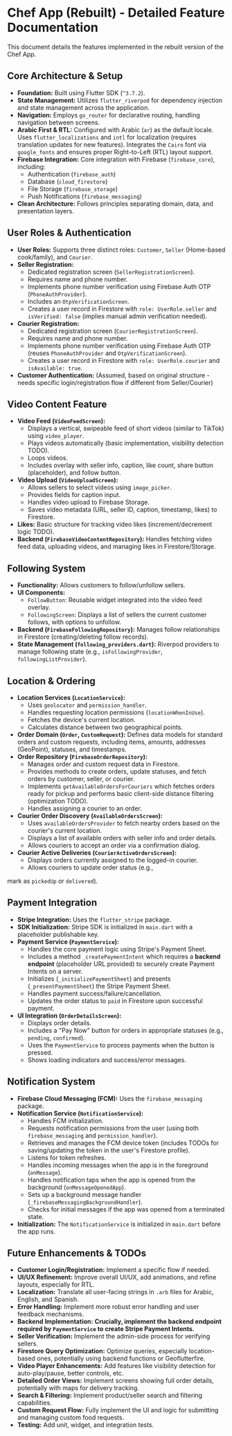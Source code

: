 # Chef App (Rebuilt) - Detailed Feature Documentation

This document details the features implemented in the rebuilt version of the Chef App.

## Core Architecture & Setup

*   **Foundation:** Built using Flutter SDK (`^3.7.2`).
*   **State Management:** Utilizes `flutter_riverpod` for dependency injection and state management across the application.
*   **Navigation:** Employs `go_router` for declarative routing, handling navigation between screens.
*   **Arabic First & RTL:** Configured with Arabic (`ar`) as the default locale. Uses `flutter_localizations` and `intl` for localization (requires translation updates for new features). Integrates the `Cairo` font via `google_fonts` and ensures proper Right-to-Left (RTL) layout support.
*   **Firebase Integration:** Core integration with Firebase (`firebase_core`), including:
    *   Authentication (`firebase_auth`)
    *   Database (`cloud_firestore`)
    *   File Storage (`firebase_storage`)
    *   Push Notifications (`firebase_messaging`)
*   **Clean Architecture:** Follows principles separating domain, data, and presentation layers.

## User Roles & Authentication

*   **User Roles:** Supports three distinct roles: `Customer`, `Seller` (Home-based cook/family), and `Courier`.
*   **Seller Registration:**
    *   Dedicated registration screen (`SellerRegistrationScreen`).
    *   Requires name and phone number.
    *   Implements phone number verification using Firebase Auth OTP (`PhoneAuthProvider`).
    *   Includes an `OtpVerificationScreen`.
    *   Creates a user record in Firestore with `role: UserRole.seller` and `isVerified: false` (implies manual admin verification needed).
*   **Courier Registration:**
    *   Dedicated registration screen (`CourierRegistrationScreen`).
    *   Requires name and phone number.
    *   Implements phone number verification using Firebase Auth OTP (reuses `PhoneAuthProvider` and `OtpVerificationScreen`).
    *   Creates a user record in Firestore with `role: UserRole.courier` and `isAvailable: true`.
*   **Customer Authentication:** (Assumed, based on original structure - needs specific login/registration flow if different from Seller/Courier)

## Video Content Feature

*   **Video Feed (`VideoFeedScreen`):**
    *   Displays a vertical, swipeable feed of short videos (similar to TikTok) using `video_player`.
    *   Plays videos automatically (basic implementation, visibility detection TODO).
    *   Loops videos.
    *   Includes overlay with seller info, caption, like count, share button (placeholder), and follow button.
*   **Video Upload (`VideoUploadScreen`):**
    *   Allows sellers to select videos using `image_picker`.
    *   Provides fields for caption input.
    *   Handles video upload to Firebase Storage.
    *   Saves video metadata (URL, seller ID, caption, timestamp, likes) to Firestore.
*   **Likes:** Basic structure for tracking video likes (increment/decrement logic TODO).
*   **Backend (`FirebaseVideoContentRepository`):** Handles fetching video feed data, uploading videos, and managing likes in Firestore/Storage.

## Following System

*   **Functionality:** Allows customers to follow/unfollow sellers.
*   **UI Components:**
    *   `FollowButton`: Reusable widget integrated into the video feed overlay.
    *   `FollowingScreen`: Displays a list of sellers the current customer follows, with options to unfollow.
*   **Backend (`FirebaseFollowingRepository`):** Manages follow relationships in Firestore (creating/deleting follow records).
*   **State Management (`following_providers.dart`):** Riverpod providers to manage following state (e.g., `isFollowingProvider`, `followingListProvider`).

## Location & Ordering

*   **Location Services (`LocationService`):**
    *   Uses `geolocator` and `permission_handler`.
    *   Handles requesting location permissions (`locationWhenInUse`).
    *   Fetches the device's current location.
    *   Calculates distance between two geographical points.
*   **Order Domain (`Order`, `CustomRequest`):** Defines data models for standard orders and custom requests, including items, amounts, addresses (GeoPoint), statuses, and timestamps.
*   **Order Repository (`FirebaseOrderRepository`):**
    *   Manages order and custom request data in Firestore.
    *   Provides methods to create orders, update statuses, and fetch orders by customer, seller, or courier.
    *   Implements `getAvailableOrdersForCouriers` which fetches orders ready for pickup and performs basic client-side distance filtering (optimization TODO).
    *   Handles assigning a courier to an order.
*   **Courier Order Discovery (`AvailableOrdersScreen`):**
    *   Uses `availableOrdersProvider` to fetch nearby orders based on the courier's current location.
    *   Displays a list of available orders with seller info and order details.
    *   Allows couriers to accept an order via a confirmation dialog.
*   **Courier Active Deliveries (`CourierActiveOrdersScreen`):**
    *   Displays orders currently assigned to the logged-in courier.
    *   Allows couriers to update order status (e.g., 

mark as `pickedUp` or `delivered`).

## Payment Integration

*   **Stripe Integration:** Uses the `flutter_stripe` package.
*   **SDK Initialization:** Stripe SDK is initialized in `main.dart` with a placeholder publishable key.
*   **Payment Service (`PaymentService`):**
    *   Handles the core payment logic using Stripe's Payment Sheet.
    *   Includes a method `_createPaymentIntent` which requires a **backend endpoint** (placeholder URL provided) to securely create Payment Intents on a server.
    *   Initializes (`_initializePaymentSheet`) and presents (`_presentPaymentSheet`) the Stripe Payment Sheet.
    *   Handles payment success/failure/cancellation.
    *   Updates the order status to `paid` in Firestore upon successful payment.
*   **UI Integration (`OrderDetailsScreen`):**
    *   Displays order details.
    *   Includes a "Pay Now" button for orders in appropriate statuses (e.g., `pending`, `confirmed`).
    *   Uses the `PaymentService` to process payments when the button is pressed.
    *   Shows loading indicators and success/error messages.

## Notification System

*   **Firebase Cloud Messaging (FCM):** Uses the `firebase_messaging` package.
*   **Notification Service (`NotificationService`):**
    *   Handles FCM initialization.
    *   Requests notification permissions from the user (using both `firebase_messaging` and `permission_handler`).
    *   Retrieves and manages the FCM device token (includes TODOs for saving/updating the token in the user's Firestore profile).
    *   Listens for token refreshes.
    *   Handles incoming messages when the app is in the foreground (`onMessage`).
    *   Handles notification taps when the app is opened from the background (`onMessageOpenedApp`).
    *   Sets up a background message handler (`_firebaseMessagingBackgroundHandler`).
    *   Checks for initial messages if the app was opened from a terminated state.
*   **Initialization:** The `NotificationService` is initialized in `main.dart` before the app runs.

## Future Enhancements & TODOs

*   **Customer Login/Registration:** Implement a specific flow if needed.
*   **UI/UX Refinement:** Improve overall UI/UX, add animations, and refine layouts, especially for RTL.
*   **Localization:** Translate all user-facing strings in `.arb` files for Arabic, English, and Spanish.
*   **Error Handling:** Implement more robust error handling and user feedback mechanisms.
*   **Backend Implementation:** **Crucially, implement the backend endpoint required by `PaymentService` to create Stripe Payment Intents.**
*   **Seller Verification:** Implement the admin-side process for verifying sellers.
*   **Firestore Query Optimization:** Optimize queries, especially location-based ones, potentially using backend functions or Geoflutterfire.
*   **Video Player Enhancements:** Add features like visibility detection for auto-play/pause, better controls, etc.
*   **Detailed Order Views:** Implement screens showing full order details, potentially with maps for delivery tracking.
*   **Search & Filtering:** Implement product/seller search and filtering capabilities.
*   **Custom Request Flow:** Fully implement the UI and logic for submitting and managing custom food requests.
*   **Testing:** Add unit, widget, and integration tests.

